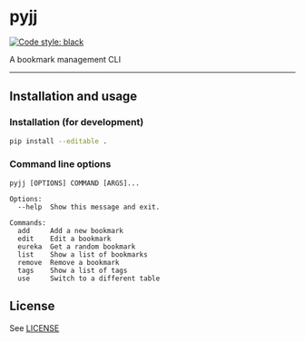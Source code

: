 # pyjj
[![Code style: black](https://img.shields.io/badge/code%20style-black-000000.svg)](https://github.com/python/black)

A bookmark management CLI

---

## Installation and usage

### Installation (for development)
```bash
pip install --editable .
```

### Command line options
```text
pyjj [OPTIONS] COMMAND [ARGS]...

Options:
  --help  Show this message and exit.

Commands:
  add     Add a new bookmark
  edit    Edit a bookmark
  eureka  Get a random bookmark
  list    Show a list of bookmarks
  remove  Remove a bookmark
  tags    Show a list of tags
  use     Switch to a different table
```

## License
See [LICENSE](https://github.com/achooan/pyjj/blob/master/LICENSE)
